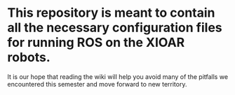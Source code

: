 # This repository is meant to contain all the necessary configuration files for running ROS on the XIOAR robots.
It is our hope that reading the wiki will help you avoid many of the pitfalls we encountered this semester and move forward to new territory.
